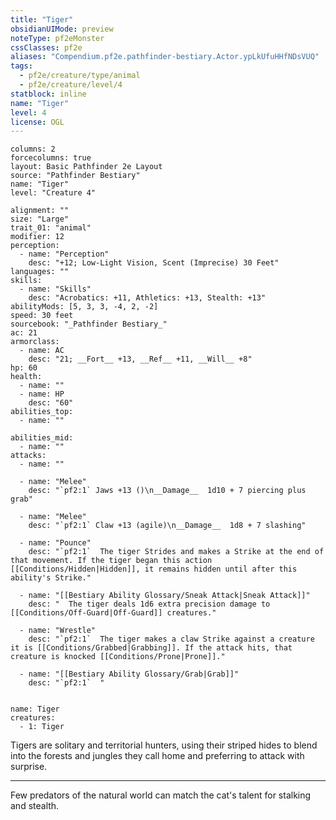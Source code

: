 ```yaml
---
title: "Tiger"
obsidianUIMode: preview
noteType: pf2eMonster
cssClasses: pf2e
aliases: "Compendium.pf2e.pathfinder-bestiary.Actor.ypLkUfuHHfNDsVUQ" 
tags:
  - pf2e/creature/type/animal
  - pf2e/creature/level/4
statblock: inline
name: "Tiger"
level: 4
license: OGL
---
```


```statblock
columns: 2
forcecolumns: true
layout: Basic Pathfinder 2e Layout
source: "Pathfinder Bestiary"
name: "Tiger"
level: "Creature 4"

alignment: ""
size: "Large"
trait_01: "animal"
modifier: 12
perception:
  - name: "Perception"
    desc: "+12; Low-Light Vision, Scent (Imprecise) 30 Feet"
languages: ""
skills:
  - name: "Skills"
    desc: "Acrobatics: +11, Athletics: +13, Stealth: +13"
abilityMods: [5, 3, 3, -4, 2, -2]
speed: 30 feet
sourcebook: "_Pathfinder Bestiary_"
ac: 21
armorclass:
  - name: AC
    desc: "21; __Fort__ +13, __Ref__ +11, __Will__ +8"
hp: 60
health:
  - name: ""
  - name: HP
    desc: "60"
abilities_top:
  - name: ""

abilities_mid:
  - name: ""
attacks:
  - name: ""

  - name: "Melee"
    desc: "`pf2:1` Jaws +13 ()\n__Damage__  1d10 + 7 piercing plus grab"

  - name: "Melee"
    desc: "`pf2:1` Claw +13 (agile)\n__Damage__  1d8 + 7 slashing"

  - name: "Pounce"
    desc: "`pf2:1`  The tiger Strides and makes a Strike at the end of that movement. If the tiger began this action [[Conditions/Hidden|Hidden]], it remains hidden until after this ability's Strike."

  - name: "[[Bestiary Ability Glossary/Sneak Attack|Sneak Attack]]"
    desc: "  The tiger deals 1d6 extra precision damage to [[Conditions/Off-Guard|Off-Guard]] creatures."

  - name: "Wrestle"
    desc: "`pf2:1`  The tiger makes a claw Strike against a creature it is [[Conditions/Grabbed|Grabbing]]. If the attack hits, that creature is knocked [[Conditions/Prone|Prone]]."

  - name: "[[Bestiary Ability Glossary/Grab|Grab]]"
    desc: "`pf2:1`  "
 
```

```encounter-table
name: Tiger
creatures:
  - 1: Tiger
```



Tigers are solitary and territorial hunters, using their striped hides to blend into the forests and jungles they call home and preferring to attack with surprise.

* * *

Few predators of the natural world can match the cat's talent for stalking and stealth.

